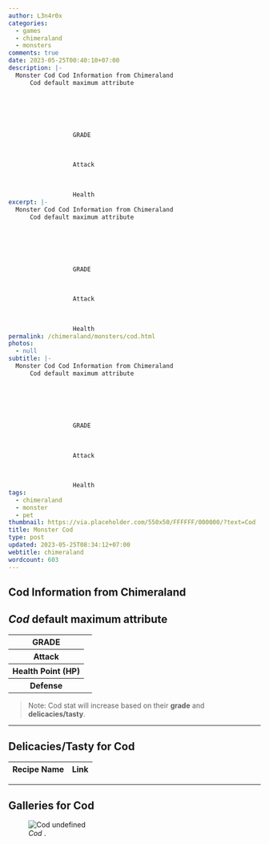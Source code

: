 ```yaml
---
author: L3n4r0x
categories:
  - games
  - chimeraland
  - monsters
comments: true
date: 2023-05-25T00:40:10+07:00
description: |-
  Monster Cod Cod Information from Chimeraland
      Cod default maximum attribute
      
        
          
            
              
                
                  GRADE
                  
                
                
                  Attack
                  
                
                
                  Health
excerpt: |-
  Monster Cod Cod Information from Chimeraland
      Cod default maximum attribute
      
        
          
            
              
                
                  GRADE
                  
                
                
                  Attack
                  
                
                
                  Health
permalink: /chimeraland/monsters/cod.html
photos:
  - null
subtitle: |-
  Monster Cod Cod Information from Chimeraland
      Cod default maximum attribute
      
        
          
            
              
                
                  GRADE
                  
                
                
                  Attack
                  
                
                
                  Health
tags:
  - chimeraland
  - monster
  - pet
thumbnail: https://via.placeholder.com/550x50/FFFFFF/000000/?text=Cod
title: Monster Cod
type: post
updated: 2023-05-25T08:34:12+07:00
webtitle: chimeraland
wordcount: 603
---
```


<link
  rel="stylesheet"
  href="https://rawcdn.githack.com/dimaslanjaka/Web-Manajemen/870a349/css/bootstrap-5-3-0-alpha3-wrapper.css"
/>
<section id="bootstrap-wrapper">
  <div data-bs-theme="dark">
    <h2>Cod Information from Chimeraland</h2>
    <h2 id="attribute"><i>Cod</i> default maximum attribute</h2>
    <div class="row">
      <div class="col mb-2">
        <div class="card">
          <div class="card-body">
            <table>
              <tr>
                <th>GRADE</th>
                <td><br /></td>
              </tr>
              <tr>
                <th>Attack</th>
                <td></td>
              </tr>
              <tr>
                <th>Health Point (HP)</th>
                <td></td>
              </tr>
              <tr>
                <th>Defense</th>
                <td></td>
              </tr>
            </table>
          </div>
        </div>
      </div>
    </div>
    <blockquote class="bd-callout bd-callout-warning">
      Note: Cod stat will increase based on their <b>grade</b> and
      <b>delicacies/tasty</b>.
    </blockquote>
    <hr />
    <h2 id="delicacies">Delicacies/Tasty for Cod</h2>
    <div class="card">
      <div class="card-body">
        <div class="table-responsive">
          <table class="table table-striped">
            <thead>
              <tr>
                <th>Recipe Name</th>
                <th>Link</th>
              </tr>
            </thead>
            <tbody></tbody>
          </table>
        </div>
      </div>
    </div>
    <hr />
    <div id="gallery">
      <h2>Galleries for Cod</h2>
      <div class="row">
        <div class="col-lg-6 col-12">
          <figure>
            <img
              src="https://www.webmanajemen.com/undefined"
              alt="Cod undefined"
            />
            <figcaption style="word-wrap: break-word"><i>Cod</i> .</figcaption>
          </figure>
        </div>
      </div>
    </div>
  </div>
</section>